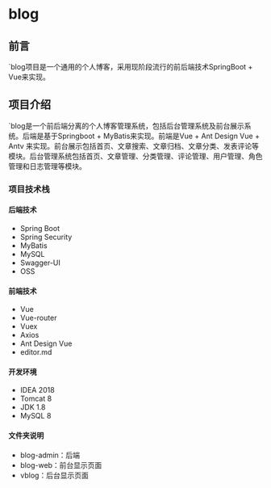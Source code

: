 # blog
## 前言

`blog项目是一个通用的个人博客，采用现阶段流行的前后端技术SpringBoot + Vue来实现。

## 项目介绍

`blog是一个前后端分离的个人博客管理系统，包括后台管理系统及前台展示系统。后端是基于Springboot + MyBatis来实现。前端是Vue + Ant Design Vue + Antv 来实现。前台展示包括首页、文章搜索、文章归档、文章分类、发表评论等模块。后台管理系统包括首页、文章管理、分类管理、评论管理、用户管理、角色管理和日志管理等模块。

### 项目技术栈

#### 后端技术

- Spring Boot
- Spring Security
- MyBatis
- MySQL
- Swagger-UI
- OSS

#### 前端技术

- Vue
- Vue-router
- Vuex
- Axios
- Ant Design Vue
- editor.md

#### 开发环境

- IDEA 2018
- Tomcat 8
- JDK 1.8
- MySQL 8

#### 文件夹说明
- blog-admin：后端
- blog-web：前台显示页面
- vblog：后台显示页面




